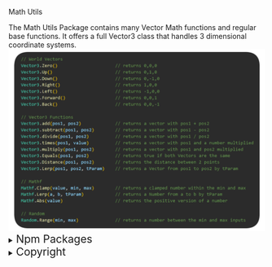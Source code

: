 
Math Utils
<div>
The Math Utils Package contains many Vector Math functions and regular base functions. It offers a full Vector3 class that handles 3 dimensional coordinate systems.

<img src="https://raw.githubusercontent.com/Jaden-Allen/Math-Utils/preview/src/img/images.png" alt="Functions for making vector math simplified">
</div>

<details><summary><span style="font-size:1.5em;">Npm Packages</span> </summary>

###### Latest Version
    npm i @jadenallen/math_utils
###### Version 1.0.2
    npm i npm i @jadenallen/math_utils@1.0.2
###### Version 1.0.1
    npm i @jadenallen/math_utils@1.0.1
###### Version 1.0.0
    npm i @jadenallen/math_utils@1.0.0
</details>

<details><summary><span style="font-size:1.5em;">Copyright</span></summary>

```
MIT License

Copyright (c) 2024 Jaden-Allen

Permission is hereby granted, free of charge, to any person obtaining a copy
of this software and associated documentation files (the "Software"), to deal
in the Software without restriction, including without limitation the rights
to use, copy, modify, merge, publish, distribute, sublicense, and/or sell
copies of the Software, and to permit persons to whom the Software is
furnished to do so, subject to the following conditions:

The above copyright notice and this permission notice shall be included in all
copies or substantial portions of the Software.

THE SOFTWARE IS PROVIDED "AS IS", WITHOUT WARRANTY OF ANY KIND, EXPRESS OR
IMPLIED, INCLUDING BUT NOT LIMITED TO THE WARRANTIES OF MERCHANTABILITY,
FITNESS FOR A PARTICULAR PURPOSE AND NONINFRINGEMENT. IN NO EVENT SHALL THE
AUTHORS OR COPYRIGHT HOLDERS BE LIABLE FOR ANY CLAIM, DAMAGES OR OTHER
LIABILITY, WHETHER IN AN ACTION OF CONTRACT, TORT OR OTHERWISE, ARISING FROM,
OUT OF OR IN CONNECTION WITH THE SOFTWARE OR THE USE OR OTHER DEALINGS IN THE
SOFTWARE.
```
</details>
